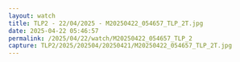 ```yaml
---
layout: watch
title: TLP2 - 22/04/2025 - M20250422_054657_TLP_2T.jpg
date: 2025-04-22 05:46:57
permalink: /2025/04/22/watch/M20250422_054657_TLP_2
capture: TLP2/2025/202504/20250421/M20250422_054657_TLP_2T.jpg
---
```

